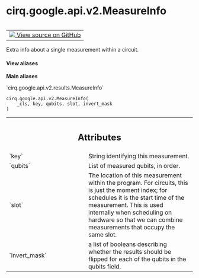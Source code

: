 <div itemscope itemtype="http://developers.google.com/ReferenceObject">
<meta itemprop="name" content="cirq.google.api.v2.MeasureInfo" />
<meta itemprop="path" content="Stable" />
<meta itemprop="property" content="__new__"/>
</div>

# cirq.google.api.v2.MeasureInfo

<!-- Insert buttons and diff -->

<table class="tfo-notebook-buttons tfo-api" align="left">

<td>
  <a target="_blank" href="https://github.com/quantumlib/cirq/tree/master/cirq/google/api/v2/results.py">
    <img src="https://www.tensorflow.org/images/GitHub-Mark-32px.png" />
    View source on GitHub
  </a>
</td>
</table>



Extra info about a single measurement within a circuit.

<section class="expandable">
  <h4 class="showalways">View aliases</h4>
  <p>
<b>Main aliases</b>
<p>`cirq.google.api.v2.results.MeasureInfo`</p>
</p>
</section>

<pre class="devsite-click-to-copy prettyprint lang-py tfo-signature-link">
<code>cirq.google.api.v2.MeasureInfo(
    _cls, key, qubits, slot, invert_mask
)
</code></pre>



<!-- Placeholder for "Used in" -->




<!-- Tabular view -->
 <table class="responsive fixed orange">
<colgroup><col width="214px"><col></colgroup>
<tr><th colspan="2"><h2 class="add-link">Attributes</h2></th></tr>

<tr>
<td>
`key`
</td>
<td>
String identifying this measurement.
</td>
</tr><tr>
<td>
`qubits`
</td>
<td>
List of measured qubits, in order.
</td>
</tr><tr>
<td>
`slot`
</td>
<td>
The location of this measurement within the program. For circuits,
this is just the moment index; for schedules it is the start time
of the measurement. This is used internally when scheduling on
hardware so that we can combine measurements that occupy the same
slot.
</td>
</tr><tr>
<td>
`invert_mask`
</td>
<td>
a list of booleans describing whether the results should
be flipped for each of the qubits in the qubits field.
</td>
</tr>
</table>



